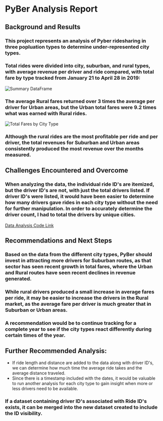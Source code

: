 # PyBer Analysis Report

## Background and Results

### This project represents an analysis of Pyber ridesharing in three popluation types to determine under-represented city types.
### Total rides were divided into city, suburban, and rural types, with average revenue per driver and ride compared, with total fare by type tracked from January 21 to April 28 in 2019:

![Summary DataFrame](https://github.com/mydogmandy/PyBer_Analysis/blob/master/analysis/summary_DataFrame.png)

### The average Rural fares returned over 3 times the average per driver for Urban areas, but the Urban total fares were 9.2 times what was earned with Rural rides.

![Total Fares by City Type](https://github.com/mydogmandy/PyBer_Analysis/blob/master/analysis/Total_Fare_by_City_Type.png)

### Although the rural rides are the most profitable per ride and per driver, the total revenues for Suburban and Urban areas consistently produced the most revenue over the months measured.


## Challenges Encountered and Overcome

### When analyzing the data, the individual ride ID's are itemized, but the driver ID's are not, with just the total drivers listed.  If driver ID's were listed, it would have been easier to determine how many drivers gave rides in each city type without the need for further manipulation.  In order to accurately determine the driver count, I had to total the drivers by unique cities.

[Data Analysis Code Link](https://github.com/mydogmandy/PyBer_Analysis/blob/master/PyBer_Challenge.ipynb)

## Recommendations and Next Steps

### Based on the data from the different city types, PyBer should invest in attracting more drivers for Suburban routes, as that sector has seen recent growth in total fares, where the Urban and Rural routes have seen recent declines in revenue generated.
### While rural drivers produced a small increase in average fares per ride, it may be easier to increase the drivers in the Rural market, as the average fare per driver is much greater that in Suburban or Urban areas.  
### A recommendation would be to continue tracking for a complete year to see if the city types react differently during certain times of the year.

## Further Recommended Analysis:

- If ride length and distance are added to the data along with driver ID's, we can determine how much time the average ride takes and the average distance traveled.
- Since there is a timestamp included with the dates, it would be valuable to run another analysis for each city type to gain insight when more or less drivers need to be available.

### If a dataset containing driver ID's associated with Ride ID's exists, it can be merged into the new dataset created to include the ID visibility.